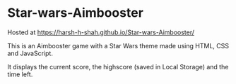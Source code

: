 # Star-wars-Aimbooster

Hosted at https://harsh-h-shah.github.io/Star-wars-Aimbooster/

This is an Aimbooster game with a Star Wars theme made using HTML, CSS and JavaScript.

It displays the current score, the highscore (saved in Local Storage) and the time left.
